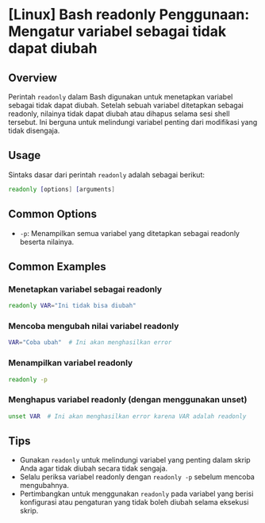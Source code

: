 # [Linux] Bash readonly Penggunaan: Mengatur variabel sebagai tidak dapat diubah

## Overview
Perintah `readonly` dalam Bash digunakan untuk menetapkan variabel sebagai tidak dapat diubah. Setelah sebuah variabel ditetapkan sebagai readonly, nilainya tidak dapat diubah atau dihapus selama sesi shell tersebut. Ini berguna untuk melindungi variabel penting dari modifikasi yang tidak disengaja.

## Usage
Sintaks dasar dari perintah `readonly` adalah sebagai berikut:

```bash
readonly [options] [arguments]
```

## Common Options
- `-p`: Menampilkan semua variabel yang ditetapkan sebagai readonly beserta nilainya.

## Common Examples

### Menetapkan variabel sebagai readonly
```bash
readonly VAR="Ini tidak bisa diubah"
```

### Mencoba mengubah nilai variabel readonly
```bash
VAR="Coba ubah"  # Ini akan menghasilkan error
```

### Menampilkan variabel readonly
```bash
readonly -p
```

### Menghapus variabel readonly (dengan menggunakan unset)
```bash
unset VAR  # Ini akan menghasilkan error karena VAR adalah readonly
```

## Tips
- Gunakan `readonly` untuk melindungi variabel yang penting dalam skrip Anda agar tidak diubah secara tidak sengaja.
- Selalu periksa variabel readonly dengan `readonly -p` sebelum mencoba mengubahnya.
- Pertimbangkan untuk menggunakan `readonly` pada variabel yang berisi konfigurasi atau pengaturan yang tidak boleh diubah selama eksekusi skrip.